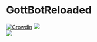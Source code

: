 # GottBotReloaded

[![Crowdin](https://d322cqt584bo4o.cloudfront.net/gb_Bbn/localized.svg)](https://crowdin.com/project/gb_Bbn)
<a href="https://discord.gg/W9ktyka"><img src="https://discordapp.com/api/guilds/396732579920740352/embed.png"/></a> 
<br>
<a href="https://botsfordiscord.com/bot/407189087649398795"><img src="https://botsfordiscord.com/api/v1/bots/407189087649398795/embed.png"/></a> 
